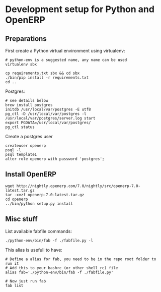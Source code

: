Development setup for Python and OpenERP
===================================================


Preparations
------------

First create a Python virtual environment using virtualenv:

```
# python-env is a suggested name, any name can be used
virtualenv sbx
```

```
cp requirements.txt sbx && cd sbx
./bin/pip install -r requirements.txt
cd ..
```


Postgres:

```
# see details below
brew install postgres
initdb /usr/local/var/postgres -E utf8
pg_ctl -D /usr/local/var/postgres -l /usr/local/var/postgres/server.log start
export PGDATA=/usr/local/var/postgres/
pg_ctl status
```

Create a postgres user

```
createuser openerp
psql -l
psql template1
alter role openerp with password 'postgres';
```


Install OpenERP
--------------


```
wget http://nightly.openerp.com/7.0/nightly/src/openerp-7.0-latest.tar.gz
tar -xvzf openerp-7.0-latest.tar.gz
cd openerp
../bin/python setup.py install
```




Misc stuff
---------

List available fabfile commands:

```
./python-env/bin/fab -f ./fabfile.py -l
```

This alias is usefull to have:

```
# Define a alias for fab, you need to be in the repo root folder to run it
# Add this to your bashrc (or other shell rc) file 
alias fab='./python-env/bin/fab -f ./fabfile.py'

# Now just run fab
fab list
```



